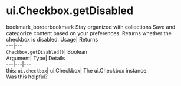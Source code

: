  
#  ui.Checkbox.getDisabled 
bookmark_borderbookmark Stay organized with collections  Save and categorize content based on your preferences.
Returns whether the checkbox is disabled. 
Usage| Returns  
---|---  
`Checkbox.getDisabled()`| Boolean  
Argument| Type| Details  
---|---|---  
this: `ui.checkbox`| ui.Checkbox| The ui.Checkbox instance.  
Was this helpful?
